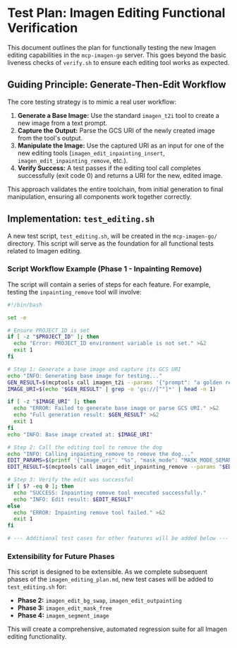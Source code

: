 # Test Plan: Imagen Editing Functional Verification

This document outlines the plan for functionally testing the new Imagen editing capabilities in the `mcp-imagen-go` server. This goes beyond the basic liveness checks of `verify.sh` to ensure each editing tool works as expected.

## Guiding Principle: Generate-Then-Edit Workflow

The core testing strategy is to mimic a real user workflow:

1.  **Generate a Base Image:** Use the standard `imagen_t2i` tool to create a new image from a text prompt.
2.  **Capture the Output:** Parse the GCS URI of the newly created image from the tool's output.
3.  **Manipulate the Image:** Use the captured URI as an input for one of the new editing tools (`imagen_edit_inpainting_insert`, `imagen_edit_inpainting_remove`, etc.).
4.  **Verify Success:** A test passes if the editing tool call completes successfully (exit code 0) and returns a URI for the new, edited image.

This approach validates the entire toolchain, from initial generation to final manipulation, ensuring all components work together correctly.

## Implementation: `test_editing.sh`

A new test script, `test_editing.sh`, will be created in the `mcp-imagen-go/` directory. This script will serve as the foundation for all functional tests related to Imagen editing.

### Script Workflow Example (Phase 1 - Inpainting Remove)

The script will contain a series of steps for each feature. For example, testing the `inpainting_remove` tool will involve:

```bash
#!/bin/bash

set -e

# Ensure PROJECT_ID is set
if [ -z "$PROJECT_ID" ]; then
  echo "Error: PROJECT_ID environment variable is not set." >&2
  exit 1
fi

# Step 1: Generate a base image and capture its GCS URI
echo "INFO: Generating base image for testing..."
GEN_RESULT=$(mcptools call imagen_t2i --params '{"prompt": "a golden retriever sitting on a green couch"}' ./mcp-imagen-go)
IMAGE_URI=$(echo "$GEN_RESULT" | grep -o 'gs://[^"]*' | head -n 1)

if [ -z "$IMAGE_URI" ]; then
  echo "ERROR: Failed to generate base image or parse GCS URI." >&2
  echo "Full generation result: $GEN_RESULT" >&2
  exit 1
fi
echo "INFO: Base image created at: $IMAGE_URI"

# Step 2: Call the editing tool to remove the dog
echo "INFO: Calling inpainting_remove to remove the dog..."
EDIT_PARAMS=$(printf '{"image_uri": "%s", "mask_mode": "MASK_MODE_SEMANTIC", "segmentation_classes": ["dog"]}' "$IMAGE_URI")
EDIT_RESULT=$(mcptools call imagen_edit_inpainting_remove --params "$EDIT_PARAMS" ./mcp-imagen-go)

# Step 3: Verify the edit was successful
if [ $? -eq 0 ]; then
  echo "SUCCESS: Inpainting remove tool executed successfully."
  echo "INFO: Edit result: $EDIT_RESULT"
else
  echo "ERROR: Inpainting remove tool failed." >&2
  exit 1
fi

# --- Additional test cases for other features will be added below --- #
```

### Extensibility for Future Phases

This script is designed to be extensible. As we complete subsequent phases of the `imagen_editing_plan.md`, new test cases will be added to `test_editing.sh` for:

*   **Phase 2:** `imagen_edit_bg_swap`, `imagen_edit_outpainting`
*   **Phase 3:** `imagen_edit_mask_free`
*   **Phase 4:** `imagen_segment_image`

This will create a comprehensive, automated regression suite for all Imagen editing functionality.
